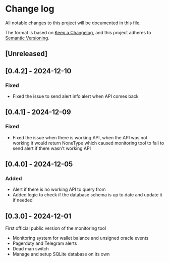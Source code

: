 # Change log

All notable changes to this project will be documented in this file.

The format is based on [Keep a Changelog](https://keepachangelog.com/en/1.0.0/),
and this project adheres to [Semantic Versioning](https://semver.org/spec/v2.0.0.html).

## [Unreleased]

## [0.4.2] - 2024-12-10

### Fixed

- Fixed the issue to send alert info alert when API comes back 

## [0.4.1] - 2024-12-09

### Fixed 

- Fixed the issue when there is working API, when the API was not working it would return NoneType which caused monitoring tool to fail to send alert if there wasn't working API

## [0.4.0] - 2024-12-05

### Added

- Alert if there is no working API to query from
- Added logic to check if the database schema is up to date and update it if needed

## [0.3.0] - 2024-12-01
First official public version of the monitoring tool

- Monitoring system for wallet balance and unsigned oracle events
- Pagerduty and Telegram alerts
- Dead man switch
- Manage and setup SQLite database on its own